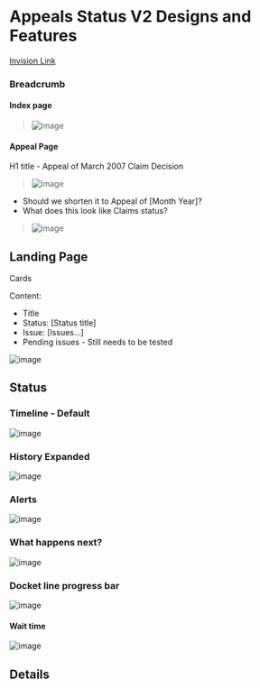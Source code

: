 # Appeals Status V2 Designs and Features


[Invision Link](https://va-gov.invisionapp.com/share/NME3WNV37#/screens/260042224)

### Breadcrumb

#### Index page

> ![image](https://user-images.githubusercontent.com/13420618/31947989-a6726e06-b8a3-11e7-8c44-b1a014c8c860.png)

#### Appeal Page


H1 title - Appeal of March 2007 Claim Decision 

> ![image](https://user-images.githubusercontent.com/13420618/31947964-91f42d02-b8a3-11e7-906a-8a124f3c73c6.png)

- Should we shorten it to Appeal of [Month Year]?
- What does this look like Claims status?

> ![image](https://user-images.githubusercontent.com/13420618/31948084-e4eab9cc-b8a3-11e7-9082-904a7aabb607.png)


## Landing Page

Cards

Content:

- Title
- Status: [Status title]
- Issue: [Issues...]
- Pending issues - Still needs to be tested

![image](https://user-images.githubusercontent.com/13420618/31947784-1feb2486-b8a3-11e7-9f34-278a8e0d00b4.png)

## Status 

### Timeline - Default

![image](https://user-images.githubusercontent.com/13420618/31948122-01176b0e-b8a4-11e7-82c5-5e039222bd40.png)

### History Expanded

![image](https://user-images.githubusercontent.com/13420618/31948157-1f9a280a-b8a4-11e7-8fa5-3631794b1424.png)

### Alerts

![image](https://user-images.githubusercontent.com/13420618/32008676-d0e1103e-b97a-11e7-8b5f-2146d715b076.png)



### What happens next?

![image](https://user-images.githubusercontent.com/13420618/31948183-3b4fae26-b8a4-11e7-9d49-94bd00492756.png)

### Docket line progress bar

![image](https://user-images.githubusercontent.com/13420618/31948237-574a6a58-b8a4-11e7-95ae-e119a48408b5.png)

#### Wait time

![image](https://user-images.githubusercontent.com/13420618/31948277-77829282-b8a4-11e7-8dfd-0f1c1e3940b3.png)

## Details 



